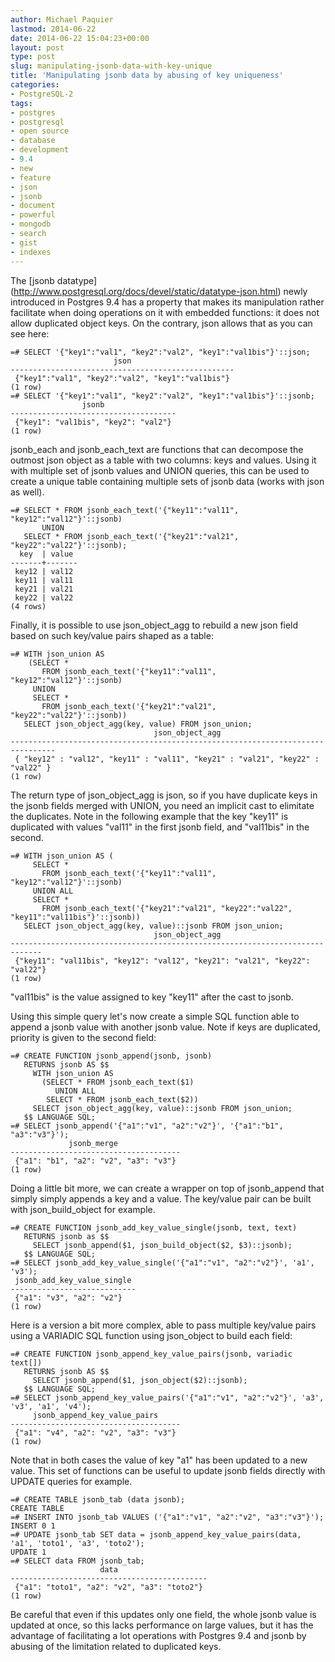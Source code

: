 ```yaml
---
author: Michael Paquier
lastmod: 2014-06-22
date: 2014-06-22 15:04:23+00:00
layout: post
type: post
slug: manipulating-jsonb-data-with-key-unique
title: 'Manipulating jsonb data by abusing of key uniqueness'
categories:
- PostgreSQL-2
tags:
- postgres
- postgresql
- open source
- database
- development
- 9.4
- new
- feature
- json
- jsonb
- document
- powerful
- mongodb
- search
- gist
- indexes
---
```

The [jsonb datatype]
(http://www.postgresql.org/docs/devel/static/datatype-json.html) newly
introduced in Postgres 9.4 has a property that makes its manipulation
rather facilitate when doing operations on it with embedded functions:
it does not allow duplicated object keys. On the contrary, json allows
that as you can see here:

    =# SELECT '{"key1":"val1", "key2":"val2", "key1":"val1bis"}'::json;
                           json                       
    --------------------------------------------------
     {"key1":"val1", "key2":"val2", "key1":"val1bis"}
    (1 row)
    =# SELECT '{"key1":"val1", "key2":"val2", "key1":"val1bis"}'::jsonb;
                    jsonb                
    -------------------------------------
     {"key1": "val1bis", "key2": "val2"}
    (1 row)

jsonb\_each and jsonb\_each_text are functions that can decompose the
outmost json object as a table with two columns: keys and values. Using
it with multiple set of jsonb values and UNION queries, this can be used
to create a unique table containing multiple sets of jsonb data (works
with json as well).

    =# SELECT * FROM jsonb_each_text('{"key11":"val11", "key12":"val12"}'::jsonb)
           UNION
       SELECT * FROM jsonb_each_text('{"key21":"val21", "key22":"val22"}'::jsonb);
      key  | value 
    -------+-------
     key12 | val12
     key11 | val11
     key21 | val21
     key22 | val22
    (4 rows)

Finally, it is possible to use json\_object\_agg to rebuild a new json
field based on such key/value pairs shaped as a table:

    =# WITH json_union AS
        (SELECT *
           FROM jsonb_each_text('{"key11":"val11", "key12":"val12"}'::jsonb)
         UNION
         SELECT *
           FROM jsonb_each_text('{"key21":"val21", "key22":"val22"}'::jsonb))
       SELECT json_object_agg(key, value) FROM json_union;
                                    json_object_agg                                 
    --------------------------------------------------------------------------------
     { "key12" : "val12", "key11" : "val11", "key21" : "val21", "key22" : "val22" }
    (1 row)

The return type of json_object_agg is json, so if you have duplicate
keys in the jsonb fields merged with UNION, you need an implicit cast
to elimitate the duplicates. Note in the following example that the
key "key11" is duplicated with values "val11" in the first jsonb field,
and "val11bis" in the second.

    =# WITH json_union AS (
         SELECT *
           FROM jsonb_each_text('{"key11":"val11", "key12":"val12"}'::jsonb)
         UNION ALL
         SELECT *
           FROM jsonb_each_text('{"key21":"val21", "key22":"val22", "key11":"val11bis"}'::jsonb))
       SELECT json_object_agg(key, value)::jsonb FROM json_union;
                                    json_object_agg                               
    -----------------------------------------------------------------------------
     {"key11": "val11bis", "key12": "val12", "key21": "val21", "key22": "val22"}
    (1 row)

"val11bis" is the value assigned to key "key11" after the cast to jsonb.

Using this simple query let's now create a simple SQL function able to append
a jsonb value with another jsonb value. Note if keys are duplicated, priority
is given to the second field:

    =# CREATE FUNCTION jsonb_append(jsonb, jsonb)
       RETURNS jsonb AS $$
         WITH json_union AS
           (SELECT * FROM jsonb_each_text($1)
              UNION ALL
            SELECT * FROM jsonb_each_text($2))
         SELECT json_object_agg(key, value)::jsonb FROM json_union;
       $$ LANGUAGE SQL;
    =# SELECT jsonb_append('{"a1":"v1", "a2":"v2"}', '{"a1":"b1", "a3":"v3"}');
                 jsonb_merge              
    --------------------------------------
     {"a1": "b1", "a2": "v2", "a3": "v3"}
    (1 row)

Doing a little bit more, we can create a wrapper on top of jsonb\_append that
simply simply appends a key and a value. The key/value pair can be built with
json\_build\_object for example.

    =# CREATE FUNCTION jsonb_add_key_value_single(jsonb, text, text)
       RETURNS jsonb as $$
         SELECT jsonb_append($1, json_build_object($2, $3)::jsonb);
       $$ LANGUAGE SQL;
    =# SELECT jsonb_add_key_value_single('{"a1":"v1", "a2":"v2"}', 'a1', 'v3');
     jsonb_add_key_value_single 
    ----------------------------
     {"a1": "v3", "a2": "v2"}
    (1 row)

Here is a version a bit more complex, able to pass multiple key/value pairs
using a VARIADIC SQL function using json_object to build each field:

    =# CREATE FUNCTION jsonb_append_key_value_pairs(jsonb, variadic text[])
       RETURNS jsonb AS $$
         SELECT jsonb_append($1, json_object($2)::jsonb);
       $$ LANGUAGE SQL;
    =# SELECT jsonb_append_key_value_pairs('{"a1":"v1", "a2":"v2"}', 'a3', 'v3', 'a1', 'v4');
         jsonb_append_key_value_pairs     
    --------------------------------------
     {"a1": "v4", "a2": "v2", "a3": "v3"}
    (1 row)

Note that in both cases the value of key "a1" has been updated to a new
value. This set of functions can be useful to update jsonb fields directly
with UPDATE queries for example.

    =# CREATE TABLE jsonb_tab (data jsonb);
    CREATE TABLE
    =# INSERT INTO jsonb_tab VALUES ('{"a1":"v1", "a2":"v2", "a3":"v3"}');
    INSERT 0 1
    =# UPDATE jsonb_tab SET data = jsonb_append_key_value_pairs(data, 'a1', 'toto1', 'a3', 'toto2');
    UPDATE 1
    =# SELECT data FROM jsonb_tab;
                        data                    
    --------------------------------------------
     {"a1": "toto1", "a2": "v2", "a3": "toto2"}
    (1 row)

Be careful that even if this updates only one field, the whole jsonb value
is updated at once, so this lacks performance on large values, but it has
the advantage of facilitating a lot operations with Postgres 9.4 and jsonb
by abusing of the limitation related to duplicated keys.
